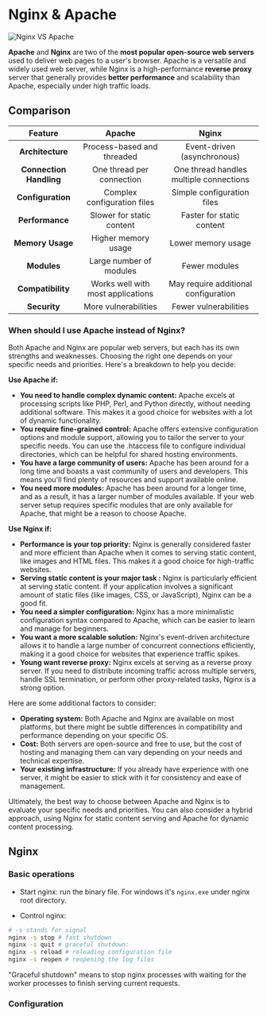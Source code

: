 # Nginx & Apache

![Nginx VS Apache](/images/nvsa.webp)


**Apache** and **Nginx** are two of the **most popular open-source web servers** used to deliver web pages to a user's browser. Apache is a versatile and widely used web server, while Nginx is a high-performance **reverse proxy** server that generally provides **better performance** and scalability than Apache, especially under high traffic loads.


## Comparison

| **Feature** | **Apache** | **Nginx** |
|:-------------:|:------------:|:-----------:|
| **Architecture** | Process-based and threaded | Event-driven (asynchronous) |
| **Connection Handling** | One thread per connection | One thread handles multiple connections |
| **Configuration** | Complex configuration files | Simple configuration files |
| **Performance** | Slower for static content | Faster for static content |
| **Memory Usage** | Higher memory usage | Lower memory usage |
| **Modules** | Large number of modules | Fewer modules |
| **Compatibility** | Works well with most applications | May require additional configuration |
| **Security** | More vulnerabilities | Fewer vulnerabilities |

### When should I use Apache instead of Nginx?

Both Apache and Nginx are popular web servers, but each has its own strengths and weaknesses. Choosing the right one depends on your specific needs and priorities. Here's a breakdown to help you decide:

**Use Apache if:**

* **You need to handle complex dynamic content:** Apache excels at processing scripts like PHP, Perl, and Python directly, without needing additional software. This makes it a good choice for websites with a lot of dynamic functionality.
* **You require fine-grained control:** Apache offers extensive configuration options and module support, allowing you to tailor the server to your specific needs. You can use the .htaccess file to configure individual directories, which can be helpful for shared hosting environments.
* **You have a large community of users:** Apache has been around for a long time and boasts a vast community of users and developers. This means you'll find plenty of resources and support available online.
* **You need more modules:** Apache has been around for a longer time, and as a result, it has a larger number of modules available. If your web server setup requires specific modules that are only available for Apache, that might be a reason to choose Apache.

**Use Nginx if:**

* **Performance is your top priority:** Nginx is generally considered faster and more efficient than Apache when it comes to serving static content, like images and HTML files. This makes it a good choice for high-traffic websites.
* **Serving static content is your major task :** Nginx is particularly efficient at serving static content. If your application involves a significant amount of static files (like images, CSS, or JavaScript), Nginx can be a good fit.
* **You need a simpler configuration:** Nginx has a more minimalistic configuration syntax compared to Apache, which can be easier to learn and manage for beginners.
* **You want a more scalable solution:** Nginx's event-driven architecture allows it to handle a large number of concurrent connections efficiently, making it a good choice for websites that experience traffic spikes.
* **Young want reverse proxy:** Nginx excels at serving as a reverse proxy server. If you need to distribute incoming traffic across multiple servers, handle SSL termination, or perform other proxy-related tasks, Nginx is a strong option.

Here are some additional factors to consider:

* **Operating system:** Both Apache and Nginx are available on most platforms, but there might be subtle differences in compatibility and performance depending on your specific OS.
* **Cost:** Both servers are open-source and free to use, but the cost of hosting and managing them can vary depending on your needs and technical expertise.
* **Your existing infrastructure:** If you already have experience with one server, it might be easier to stick with it for consistency and ease of management.

Ultimately, the best way to choose between Apache and Nginx is to evaluate your specific needs and priorities. You can also consider a hybrid approach, using Nginx for static content serving and Apache for dynamic content processing.

## Nginx

### Basic operations

- Start nginx: run the binary file. For windows it's `nginx.exe` under nginx root directory.

- Control nginx:

``` bash
# -s stands for signal
nginx -s stop # fast shutdown
nginx -s quit # graceful shutdown:
nginx -s reload # reloading configuration file
nginx -s reopen # reopening the log files
```

"Graceful shutdown" means to stop nginx processes with waiting for the worker processes to finish serving current requests.

### Configuration


